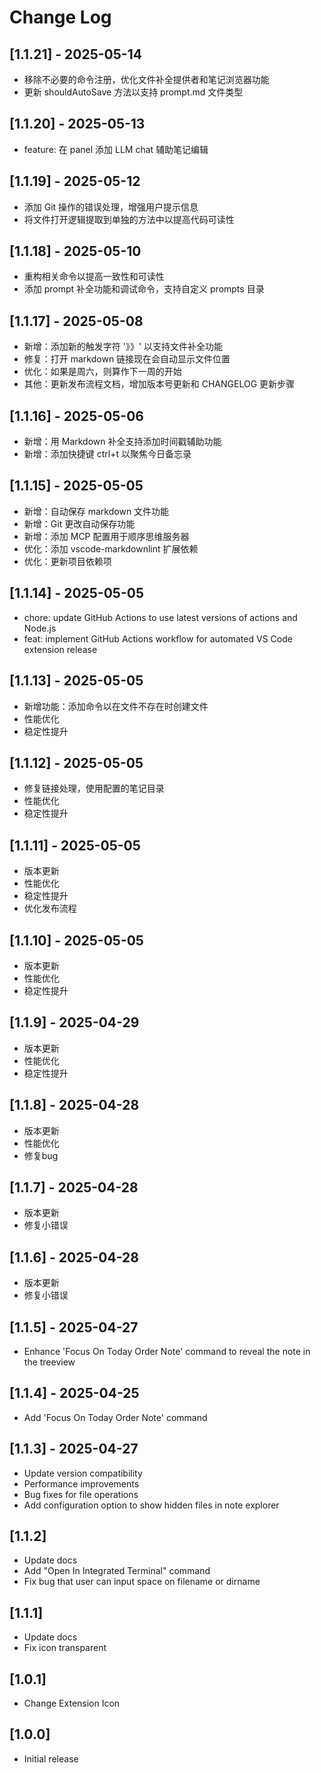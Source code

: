 # Change Log
## [1.1.21] - 2025-05-14

- 移除不必要的命令注册，优化文件补全提供者和笔记浏览器功能
- 更新 shouldAutoSave 方法以支持 prompt.md 文件类型

## [1.1.20] - 2025-05-13

- feature: 在 panel 添加 LLM chat 辅助笔记编辑

## [1.1.19] - 2025-05-12

- 添加 Git 操作的错误处理，增强用户提示信息
- 将文件打开逻辑提取到单独的方法中以提高代码可读性

## [1.1.18] - 2025-05-10

- 重构相关命令以提高一致性和可读性
- 添加 prompt 补全功能和调试命令，支持自定义 prompts 目录

## [1.1.17] - 2025-05-08

- 新增：添加新的触发字符 '》》' 以支持文件补全功能
- 修复：打开 markdown 链接现在会自动显示文件位置
- 优化：如果是周六，则算作下一周的开始
- 其他：更新发布流程文档，增加版本号更新和 CHANGELOG 更新步骤

## [1.1.16] - 2025-05-06

- 新增：用 Markdown 补全支持添加时间戳辅助功能
- 新增：添加快捷键 ctrl+t 以聚焦今日备忘录

## [1.1.15] - 2025-05-05

- 新增：自动保存 markdown 文件功能
- 新增：Git 更改自动保存功能
- 新增：添加 MCP 配置用于顺序思维服务器
- 优化：添加 vscode-markdownlint 扩展依赖
- 优化：更新项目依赖项

## [1.1.14] - 2025-05-05

- chore: update GitHub Actions to use latest versions of actions and Node.js
- feat: implement GitHub Actions workflow for automated VS Code extension release

## [1.1.13] - 2025-05-05

- 新增功能：添加命令以在文件不存在时创建文件
- 性能优化
- 稳定性提升

## [1.1.12] - 2025-05-05

- 修复链接处理，使用配置的笔记目录
- 性能优化
- 稳定性提升

## [1.1.11] - 2025-05-05

- 版本更新
- 性能优化
- 稳定性提升
- 优化发布流程

## [1.1.10] - 2025-05-05

- 版本更新
- 性能优化
- 稳定性提升

## [1.1.9] - 2025-04-29

- 版本更新
- 性能优化
- 稳定性提升

## [1.1.8] - 2025-04-28

- 版本更新
- 性能优化
- 修复bug

## [1.1.7] - 2025-04-28

- 版本更新
- 修复小错误

## [1.1.6] - 2025-04-28

- 版本更新
- 修复小错误

## [1.1.5] - 2025-04-27

- Enhance 'Focus On Today Order Note' command to reveal the note in the treeview

## [1.1.4] - 2025-04-25

- Add 'Focus On Today Order Note' command

## [1.1.3] - 2025-04-27

- Update version compatibility
- Performance improvements
- Bug fixes for file operations
- Add configuration option to show hidden files in note explorer

## [1.1.2]

- Update docs
- Add "Open In Integrated Terminal" command
- Fix bug that user can input space on filename or dirname

## [1.1.1]

- Update docs
- Fix icon transparent

## [1.0.1]

- Change Extension Icon

## [1.0.0]

- Initial release
